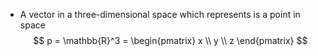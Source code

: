 - A vector in a three-dimensional space which represents is a point in space
$$
p = \mathbb{R}^3 = \begin{pmatrix} x \\ y \\ z \end{pmatrix}
$$

